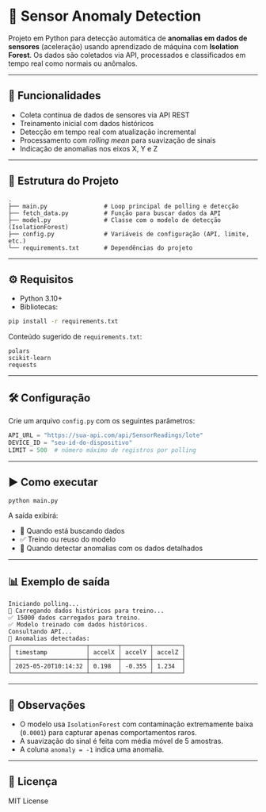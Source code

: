 # 📡 Sensor Anomaly Detection

Projeto em Python para detecção automática de **anomalias em dados de sensores** (aceleração) usando aprendizado de máquina com **Isolation Forest**. Os dados são coletados via API, processados e classificados em tempo real como normais ou anômalos.

---

## 🧠 Funcionalidades

- Coleta contínua de dados de sensores via API REST
- Treinamento inicial com dados históricos
- Detecção em tempo real com atualização incremental
- Processamento com *rolling mean* para suavização de sinais
- Indicação de anomalias nos eixos X, Y e Z

---

## 📁 Estrutura do Projeto

```
.
├── main.py                # Loop principal de polling e detecção
├── fetch_data.py          # Função para buscar dados da API
├── model.py               # Classe com o modelo de detecção (IsolationForest)
├── config.py              # Variáveis de configuração (API, limite, etc.)
└── requirements.txt       # Dependências do projeto
```

---

## ⚙️ Requisitos

- Python 3.10+
- Bibliotecas:

```bash
pip install -r requirements.txt
```

Conteúdo sugerido de `requirements.txt`:

```
polars
scikit-learn
requests
```

---

## 🛠️ Configuração

Crie um arquivo `config.py` com os seguintes parâmetros:

```python
API_URL = "https://sua-api.com/api/SensorReadings/lote"
DEVICE_ID = "seu-id-do-dispositivo"
LIMIT = 500  # número máximo de registros por polling
```

---

## ▶️ Como executar

```bash
python main.py
```

A saída exibirá:

- 🔄 Quando está buscando dados
- ✅ Treino ou reuso do modelo
- 🚨 Quando detectar anomalias com os dados detalhados

---

## 📊 Exemplo de saída

```
Iniciando polling...
🔄 Carregando dados históricos para treino...
✅ 15000 dados carregados para treino.
✅ Modelo treinado com dados históricos.
Consultando API...
🚨 Anomalias detectadas:
┌─────────────────────┬────────┬────────┬────────┐
│ timestamp           │ accelX │ accelY │ accelZ │
├─────────────────────┼────────┼────────┼────────┤
│ 2025-05-20T10:14:32 │ 0.198  │ -0.355 │ 1.234  │
└─────────────────────┴────────┴────────┴────────┘
```

---

## 📌 Observações

- O modelo usa `IsolationForest` com contaminação extremamente baixa (`0.0001`) para capturar apenas comportamentos raros.
- A suavização do sinal é feita com média móvel de 5 amostras.
- A coluna `anomaly = -1` indica uma anomalia.

---

## 📄 Licença

MIT License
